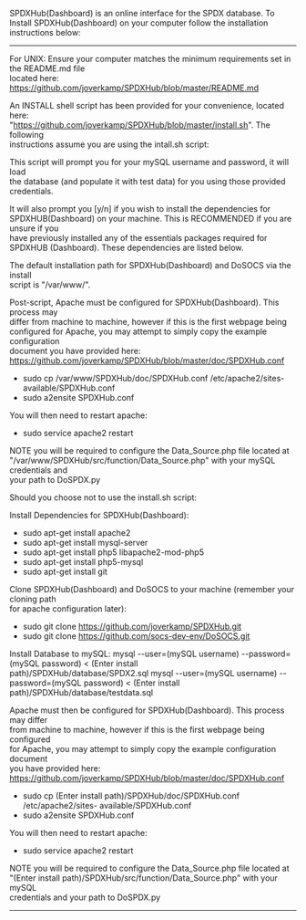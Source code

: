 SPDXHub(Dashboard) is an online interface for the SPDX database.
To Install SPDXHub(Dashboard) on your computer follow the installation instructions below:

***

For UNIX:
Ensure your computer matches the minimum requirements set in the README.md file  
located here: https://github.com/joverkamp/SPDXHub/blob/master/README.md

An INSTALL shell script has been provided for your convenience, located here:  
"https://github.com/joverkamp/SPDXHub/blob/master/install.sh". The following  
instructions assume you are using the intall.sh script:

This script will prompt you for your mySQL username and password, it will load  
the database (and populate it with test data) for you using those provided  
credentials.

It will also prompt you [y/n] if you wish to install the dependencies for  
SPDXHUB(Dashboard) on your machine. This is RECOMMENDED if you are unsure if you  
have previously installed any of the essentials packages required for SPDXHUB 
(Dashboard). These dependencies are listed below.

The default installation path for SPDXHub(Dashboard) and DoSOCS via the install  
script is "/var/www/".

Post-script, Apache must be configured for SPDXHub(Dashboard). This process may  
differ from machine to machine, however if this is the first webpage being  
configured for Apache, you may attempt to simply copy the example configuration  
document you have provided here:  
https://github.com/joverkamp/SPDXHub/blob/master/doc/SPDXHub.conf

- sudo cp /var/www/SPDXHub/doc/SPDXHub.conf /etc/apache2/sites- 
available/SPDXHub.conf
- sudo a2ensite SPDXHub.conf

You will then need to restart apache:
- sudo service apache2 restart

NOTE you will be required to configure the Data_Source.php file located at  
"/var/www/SPDXHub/src/function/Data_Source.php" with your mySQL credentials and  
your path to DoSPDX.py


Should you choose not to use the install.sh script:

Install Dependencies for SPDXHub(Dashboard):
- sudo apt-get install apache2
- sudo apt-get install mysql-server
- sudo apt-get install php5 libapache2-mod-php5
- sudo apt-get install php5-mysql
- sudo apt-get install git 

Clone SPDXHub(Dashboard) and DoSOCS to your machine (remember your cloning path  
for apache configuration later):
- sudo git clone https://github.com/joverkamp/SPDXHub.git
- sudo git clone https://github.com/socs-dev-env/DoSOCS.git

Install Database to mySQL:
mysql --user=(mySQL username) --password=(mySQL password) < (Enter install  
path)/SPDXHub/database/SPDX2.sql
mysql --user=(mySQL username) --password=(mySQL password) < (Enter install  
path)/SPDXHub/database/testdata.sql

Apache must then be configured for SPDXHub(Dashboard). This process may differ  
from machine to machine, however if this is the first webpage being configured  
for Apache, you may attempt to simply copy the example configuration document  
you have provided here:  
https://github.com/joverkamp/SPDXHub/blob/master/doc/SPDXHub.conf

- sudo cp (Enter install path)/SPDXHub/doc/SPDXHub.conf /etc/apache2/sites- 
available/SPDXHub.conf
- sudo a2ensite SPDXHub.conf

You will then need to restart apache:
- sudo service apache2 restart

NOTE you will be required to configure the Data_Source.php file located at  
"(Enter install path)/SPDXHub/src/function/Data_Source.php" with your mySQL  
credentials and your path to DoSPDX.py

***
